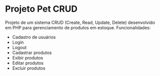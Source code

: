 # Projeto Pet CRUD 
Projeto de um sistema CRUD (Create, Read, Update, Delete) desenvolvido em PHP para gerenciamento de produtos em estoque. 
Funcionalidades:
- Cadastro de usuários
- Login
- Logout
- Cadastrar produtos
- Exibir produtos
- Editar produtos
- Excluir produtos
